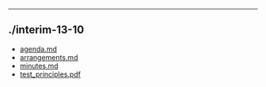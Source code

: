 

---

## ./interim-13-10

- [agenda.md](agenda.md)
- [arrangements.md](arrangements.md)
- [minutes.md](minutes.md)
- [test_principles.pdf](test_principles.pdf)